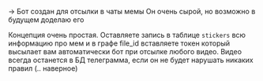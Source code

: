 -> Бот создан для отсылки в чаты мемы
Он очень сырой, но возможно в будущем доделаю его

Концепция очень простая. Оставляете запись в таблице `stickers` всю информацию про мем и в графе file_id вставляете токен который высылает вам автоматически 
бот при отсылке любого видео.
Видео всегда останется в БД телеграмма, если он не будет нарушать никаких правил (.. наверное)
